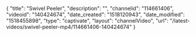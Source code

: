 {
    "title": "Swivel Peeler",
    "description": "",
    "channelid": "114661406",
    "videoid": "140424674",
    "date_created": "1518120943",
    "date_modified": "1518455898",
    "type": "captivate",
    "layout": "channelVideo",
    "url": "\/latest-videos\/swivel-peeler-mp4\/114661406-140424674"
}